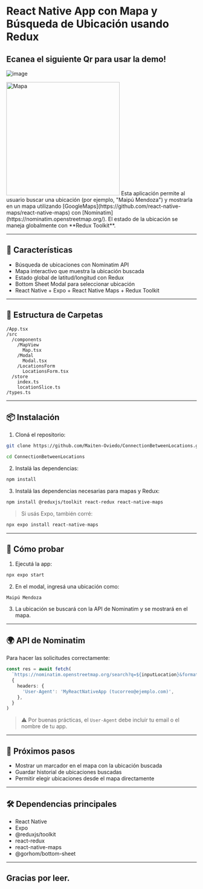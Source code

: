 # React Native App con Mapa y Búsqueda de Ubicación usando Redux
## Ecanea el siguiente Qr para usar la demo!
![image](https://github.com/user-attachments/assets/82a6c0e5-252f-4b21-a25c-8ebfdc56bc26)

<img src="https://github.com/user-attachments/assets/7a4e0b94-bcd2-49ea-bff8-794d3ae61747" alt="Mapa" width="300"/>
Esta aplicación permite al usuario buscar una ubicación (por ejemplo, "Maipú Mendoza") y mostrarla en un mapa utilizando [GoogleMaps](https://github.com/react-native-maps/react-native-maps) con [Nominatim](https://nominatim.openstreetmap.org/). El estado de la ubicación se maneja globalmente con **Redux Toolkit**.

---

## 🚀 Características

- Búsqueda de ubicaciones con Nominatim API
- Mapa interactivo que muestra la ubicación buscada
- Estado global de latitud/longitud con Redux
- Bottom Sheet Modal para seleccionar ubicación
- React Native + Expo + React Native Maps + Redux Toolkit

---

## 📁 Estructura de Carpetas

```
/App.tsx
/src
  /components
    /MapView
      Map.tsx
    /Modal
      Modal.tsx
    /LocationsForm
      LocationsForm.tsx
  /store
    index.ts
    locationSlice.ts
/types.ts
```

---

## 📦 Instalación

1. Cloná el repositorio:

```bash
git clone https://github.com/Maiten-Oviedo/ConnectionBetweenLocations.git

cd ConnectionBetweenLocations
```

2. Instalá las dependencias:

```bash
npm install
```

3. Instalá las dependencias necesarias para mapas y Redux:

```bash
npm install @reduxjs/toolkit react-redux react-native-maps
```

> Si usás Expo, también corré:
```bash
npx expo install react-native-maps
```

---

## 🧪 Cómo probar

1. Ejecutá la app:

```bash
npx expo start
```

2. En el modal, ingresá una ubicación como:

```
Maipú Mendoza
```

3. La ubicación se buscará con la API de Nominatim y se mostrará en el mapa.

---

## 🌍 API de Nominatim

Para hacer las solicitudes correctamente:

```ts
const res = await fetch(
  `https://nominatim.openstreetmap.org/search?q=${inputLocation}&format=json`,
  {
    headers: {
      'User-Agent': 'MyReactNativeApp (tucorreo@ejemplo.com)',
    },
  }
)
```

> ⚠️ Por buenas prácticas, el `User-Agent` debe incluir tu email o el nombre de tu app.
---

## 🧠 Próximos pasos

- Mostrar un marcador en el mapa con la ubicación buscada
- Guardar historial de ubicaciones buscadas
- Permitir elegir ubicaciones desde el mapa directamente

---

## 🛠 Dependencias principales

- React Native
- Expo
- @reduxjs/toolkit
- react-redux
- react-native-maps
- @gorhom/bottom-sheet

---

## Gracias por leer.
